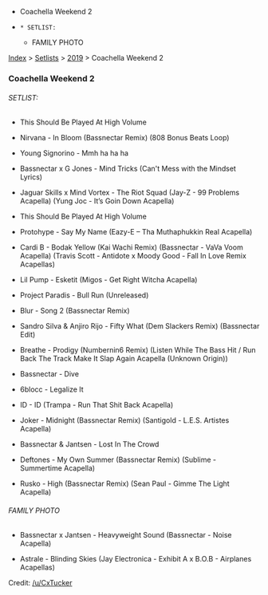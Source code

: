   * Coachella Weekend 2
  *     * SETLIST:
    * FAMILY PHOTO

[Index](https://www.reddit.com/r/bassnectar/wiki/index) >
[Setlists](https://www.reddit.com/r/bassnectar/wiki/interactive/setlists) >
[2019](https://www.reddit.com/r/bassnectar/wiki/interactive/setlists/2019) >
Coachella Weekend 2

### Coachella Weekend 2

###### SETLIST:

  * This Should Be Played At High Volume

  * Nirvana - In Bloom (Bassnectar Remix) (808 Bonus Beats Loop)

  * Young Signorino - Mmh ha ha ha

  * Bassnectar x G Jones - Mind Tricks (Can't Mess with the Mindset Lyrics)

  * Jaguar Skills x Mind Vortex - The Riot Squad (Jay-Z - 99 Problems Acapella) (Yung Joc - It’s Goin Down Acapella)

  * This Should Be Played At High Volume

  * Protohype - Say My Name (Eazy-E – Tha Muthaphukkin Real Acapella)

  * Cardi B - Bodak Yellow (Kai Wachi Remix) (Bassnectar - VaVa Voom Acapella) (Travis Scott - Antidote x Moody Good - Fall In Love Remix Acapellas)

  * Lil Pump - Esketit (Migos - Get Right Witcha Acapella)

  * Project Paradis - Bull Run (Unreleased)

  * Blur - Song 2 (Bassnectar Remix)

  * Sandro Silva & Anjiro Rijo - Fifty What (Dem Slackers Remix) (Bassnectar Edit)

  * Breathe - Prodigy (Numbernin6 Remix) (Listen While The Bass Hit / Run Back The Track Make It Slap Again Acapella (Unknown Origin))

  * Bassnectar - Dive

  * 6blocc - Legalize It

  * ID - ID (Trampa - Run That Shit Back Acapella)

  * Joker - Midnight (Bassnectar Remix) (Santigold - L.E.S. Artistes Acapella)

  * Bassnectar & Jantsen - Lost In The Crowd

  * Deftones - My Own Summer (Bassnectar Remix) (Sublime - Summertime Acapella)

  * Rusko - High (Bassnectar Remix) (Sean Paul - Gimme The Light Acapella)

###### FAMILY PHOTO

  * Bassnectar x Jantsen - Heavyweight Sound (Bassnectar - Noise Acapella)

  * Astrale - Blinding Skies (Jay Electronica - Exhibit A x B.O.B - Airplanes Acapellas)

Credit: [/u/CxTucker](/u/CxTucker)


